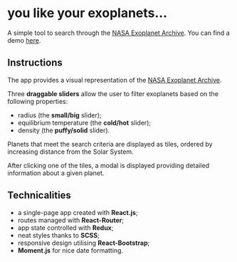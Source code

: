 # you like your exoplanets…

A simple tool to search through the [NASA Exoplanet Archive](https://exoplanetarchive.ipac.caltech.edu/). You can find a demo [here](https://youlikeyourexoplanets.netlify.com/).

## Instructions

The app provides a visual representation of the [NASA Exoplanet Archive](https://exoplanetarchive.ipac.caltech.edu/).

Three **draggable sliders** allow the user to filter exoplanets based on the following properties:
* radius (the **small/big** slider);
* equilibrium temperature (the **cold/hot** slider);
* density (the **puffy/solid** slider).

Planets that meet the search criteria are displayed as tiles, ordered by increasing distance from the Solar System.

After clicking one of the tiles, a modal is displayed providing detailed information about a given planet.

## Technicalities

* a single-page app created with **React.js**;
* routes managed with **React-Router**;
* app state controlled with **Redux**;
* neat styles thanks to **SCSS**;
* responsive design utilising **React-Bootstrap**;
* **Moment.js** for nice date formatting.

